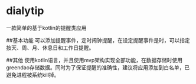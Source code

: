 # dialytip
一款简单的基于kotlin的提醒类应用

##基本功能
可以添加提醒事件，定时闹钟提醒，在设定提醒事件是时，可以指定按天、周、月、休息日和工作日提醒。

##其他
使用kotlin语言，并且使用mvp架构实现全部功能，在数据存储时使用greendao存储数据。同时为了保证提醒的准确性，建议将应用添加到白名单，已避免进程被系统kill掉。
